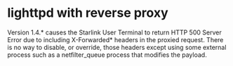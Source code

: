 # lighttpd with reverse proxy

Version 1.4.* causes the Starlink User Terminal to return HTTP 500 Server Error due to including X-Forwarded* headers in the proxied request. There is no way to disable, or override, those headers except using some external process such as a netfilter_queue process that modifies the payload.
